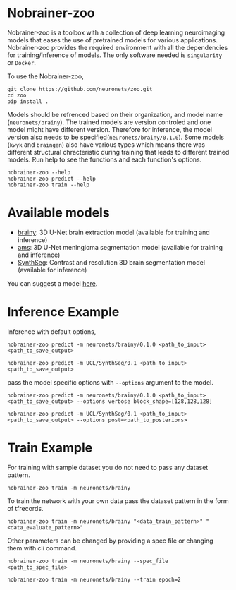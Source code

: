 # Nobrainer-zoo
Nobrainer-zoo is a toolbox with a collection of deep learning neuroimaging models that eases the use of pretrained models for various applications. Nobrainer-zoo provides the required environment with all the dependencies for training/inference of models. The only software needed is `singularity` or `Docker`.

To use the Nobrainer-zoo,

```
git clone https://github.com/neuronets/zoo.git
cd zoo
pip install .

```

Models should be refrenced based on their organization, and model name (`neuronets/brainy`). The trained models are version controled and one model might have different version. Therefore for inference, the model version also needs to be specified(`neuronets/brainy/0.1.0`). 
Some models (`kwyk` and `braingen`) also have various types which means there was different structural chracteristic during training that leads to different trained models. Run help to see the functions and each function's options.

```
nobrainer-zoo --help
nobrainer-zoo predict --help
nobrainer-zoo train --help
```

# Available models

- [brainy](https://github.com/neuronets/brainy): 3D U-Net brain extraction model (available for training and inference)
- [ams](https://github.com/neuronets/ams): 3D U-Net meningioma segmentation model (available for training and inference)
- [SynthSeg](https://github.com/BBillot/SynthSeg): Contrast and resolution 3D brain segmentation model (available for inference)


You can suggest a model [here]().

# Inference Example

Inference with default options,

```
nobrainer-zoo predict -m neuronets/brainy/0.1.0 <path_to_input> <path_to_save_output>

nobrainer-zoo predict -m UCL/SynthSeg/0.1 <path_to_input> <path_to_save_output>
```

pass the model specific options with `--options` argument to the model.

```
nobrainer-zoo predict -m neuronets/brainy/0.1.0 <path_to_input> <path_to_save_output> --options verbose block_shape=[128,128,128]

nobrainer-zoo predict -m UCL/SynthSeg/0.1 <path_to_input> <path_to_save_output> --options post=<path_to_posteriors>
```

# Train Example

For training with sample dataset you do not need to pass any dataset pattern.

```
nobrainer-zoo train -m neuronets/brainy
```

To train the network with your own data pass the dataset pattern in the form of tfrecords.

```
nobrainer-zoo train -m neuronets/brainy "<data_train_pattern>" "<data_evaluate_pattern>"
```

Other parameters can be changed by providing a spec file or changing them with cli command.

```
nobrainer-zoo train -m neuronets/brainy --spec_file <path_to_spec_file>
```

```
nobrainer-zoo train -m neuronets/brainy --train epoch=2
```
